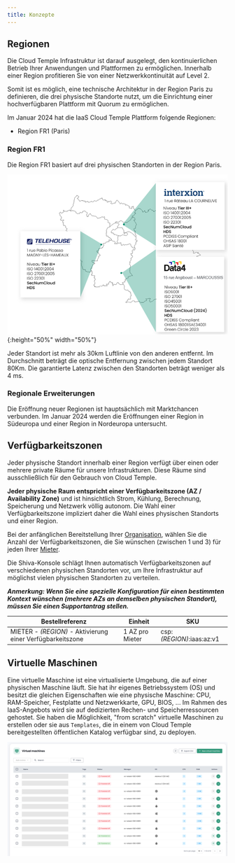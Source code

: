 ```yaml
---
title: Konzepte
---
```


## Regionen

Die Cloud Temple Infrastruktur ist darauf ausgelegt, den kontinuierlichen Betrieb Ihrer Anwendungen und Plattformen zu ermöglichen. Innerhalb einer Region profitieren Sie von einer Netzwerkkontinuität auf Level 2.

Somit ist es möglich, eine technische Architektur in der Region Paris zu definieren, die drei physische Standorte nutzt, um die Einrichtung einer hochverfügbaren Plattform mit Quorum zu ermöglichen.

Im Januar 2024 hat die IaaS Cloud Temple Plattform folgende Regionen:

- Region FR1 (Paris)

### Region FR1

Die Region FR1 basiert auf drei physischen Standorten in der Region Paris.

![](images/iaas_az_001.png){:height="50%" width="50%"}

Jeder Standort ist mehr als 30km Luftlinie von den anderen entfernt. Im Durchschnitt beträgt die optische Entfernung zwischen jedem Standort 80Km. Die garantierte Latenz zwischen den Standorten beträgt weniger als 4 ms.

### Regionale Erweiterungen

Die Eröffnung neuer Regionen ist hauptsächlich mit Marktchancen verbunden. Im Januar 2024 werden die Eröffnungen einer Region in Südeuropa und einer Region in Nordeuropa untersucht.

## Verfügbarkeitszonen 

Jeder physische Standort innerhalb einer Region verfügt über einen oder mehrere private Räume für unsere Infrastrukturen. Diese Räume sind ausschließlich für den Gebrauch von Cloud Temple.

__Jeder physische Raum entspricht einer Verfügbarkeitszone (AZ / Availability Zone)__ und ist hinsichtlich Strom, Kühlung, Berechnung, Speicherung und Netzwerk völlig autonom.
Die Wahl einer Verfügbarkeitszone impliziert daher die Wahl eines physischen Standorts und einer Region.

Bei der anfänglichen Bereitstellung Ihrer [Organisation](../console/organisations.md),
wählen Sie die Anzahl der Verfügbarkeitszonen, die Sie wünschen (zwischen 1 und 3) für jeden Ihrer [Mieter](../console/tenants.md).

Die Shiva-Konsole schlägt Ihnen automatisch Verfügbarkeitszonen auf verschiedenen physischen Standorten vor, um Ihre Infrastruktur auf möglichst vielen physischen Standorten zu verteilen.

*__Anmerkung: Wenn Sie eine spezielle Konfiguration für einen bestimmten Kontext wünschen (mehrere AZs an demselben physischen Standort), müssen Sie einen Supportantrag stellen.__*


| Bestellreferenz                                              | Einheit         | SKU                        |  
|--------------------------------------------------------------|-----------------|---------------------------|
| MIETER - *(REGION)* - Aktivierung einer Verfügbarkeitszone   | 1 AZ pro Mieter | csp:*(REGION)*:iaas:az:v1 |


## Virtuelle Maschinen
Eine virtuelle Maschine ist eine virtualisierte Umgebung, die auf einer physischen Maschine läuft. 
Sie hat ihr eigenes Betriebssystem (OS) und besitzt die gleichen Eigenschaften wie eine physische Maschine: CPU, RAM-Speicher, Festplatte und Netzwerkkarte, GPU, BIOS, ...
Im Rahmen des IaaS-Angebots wird sie auf dedizierten Rechen- und Speicherressourcen gehostet. 
Sie haben die Möglichkeit, "from scratch" virtuelle Maschinen zu erstellen oder sie aus `Templates`, die in einem von Cloud Temple bereitgestellten öffentlichen Katalog verfügbar sind, zu deployen. 

![](images/shiva_vm_home.png)
